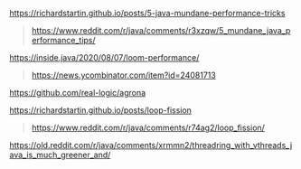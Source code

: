 https://richardstartin.github.io/posts/5-java-mundane-performance-tricks
> https://www.reddit.com/r/java/comments/r3xzqw/5_mundane_java_performance_tips/

https://inside.java/2020/08/07/loom-performance/
> https://news.ycombinator.com/item?id=24081713

https://github.com/real-logic/agrona

https://richardstartin.github.io/posts/loop-fission
> https://www.reddit.com/r/java/comments/r74ag2/loop_fission/

https://old.reddit.com/r/java/comments/xrmmn2/threadring_with_vthreads_java_is_much_greener_and/